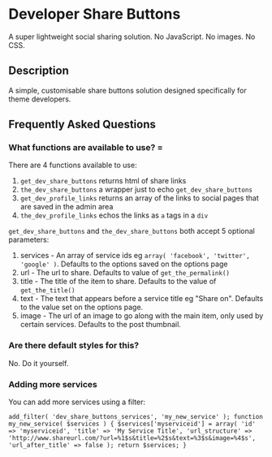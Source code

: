 # Developer Share Buttons

A super lightweight social sharing solution. No JavaScript. No images. No CSS.

## Description

A simple, customisable share buttons solution designed specifically for theme developers.

## Frequently Asked Questions

### What functions are available to use? =

There are 4 functions available to use:
1. `get_dev_share_buttons` returns html of share links
2. `the_dev_share_buttons` a wrapper just to echo `get_dev_share_buttons`
3. `get_dev_profile_links` returns an array of the links to social pages that are saved in the admin area
4. `the_dev_profile_links` echos the links as `a` tags in a `div`

`get_dev_share_buttons` and `the_dev_share_buttons` both accept 5 optional parameters:

1. services - An array of service ids eg `array( 'facebook', 'twitter', 'google' )`. Defaults to the options saved on the options page
2. url - The url to share. Defaults to value of `get_the_permalink()`
3. title - The title of the item to share. Defaults to the value of `get_the_title()`
4. text - The text that appears before a service title eg "Share on". Defaults to the value set on the options page.
5. image - The url of an image to go along with the main item, only used by certain services. Defaults to the post thumbnail.

### Are there default styles for this?

No. Do it yourself.

### Adding more services

You can add more services using a filter:

`add_filter( 'dev_share_buttons_services', 'my_new_service' );
function my_new_service( $services ) {
    $services['myserviceid'] = array(
        'id' => 'myserviceid',
        'title' => 'My Service Title',
        'url_structure' => 'http://www.shareurl.com/?url=%1$s&title=%2$s&text=%3$s&image=%4$s',
        'url_after_title' => false
    );
    return $services;
}`